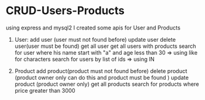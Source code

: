 # CRUD-Users-Products

using express and mysql2 I created some apis for User and Products
1) User:
   add user (user must not found before)
   update user 
   delete user(user must be found)
   get all user 
   get all users with products
   search for user where his name start with "a" and age less than 30 => using like for characters
   search for users by list of ids => using IN

2) Product
    add product(product must not found before)
    delete product (product owner only can do this and product must be found )
    update product (product owner only)
    get all products 
    search for products where price greater than 3000

   
